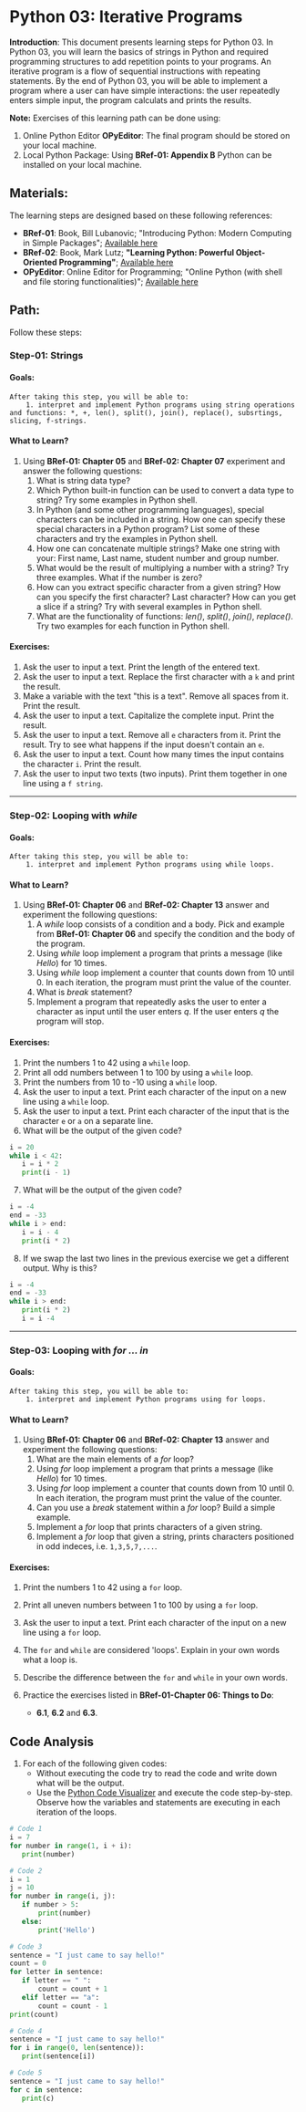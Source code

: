 # Python 03: Iterative Programs

**Introduction**: This document presents learning steps for Python 03. In Python 03, you will learn the basics of strings in Python and required programming structures to add repetition points to your programs. An iterative program is a flow of sequential instructions with repeating statements. By the end of Python 03, you will be able to implement a program where a user can have simple interactions: the user repeatedly enters simple input, the program calculats and prints the results.


**Note:** Exercises of this learning path can be done using:

1. Online Python Editor **OPyEditor**: The final program should be stored on your local machine.
2. Local Python Package: Using **BRef-01: Appendix B** Python can be installed on your local machine.

## Materials:

The learning steps are designed based on these following references:

- **BRef-01**: Book, Bill Lubanovic; "Introducing Python: Modern Computing in Simple Packages"; [Available here](https://www.oreilly.com/library/view/introducing-python-2nd/9781492051374/)
- **BRef-02**: Book, Mark Lutz; **"Learning Python: Powerful Object-Oriented Programming"**; [Available here](https://www.oreilly.com/library/view/learning-python-6th/9781098171292/)
- **OPyEditor**: Online Editor for Programming; "Online Python (with shell and file storing functionalities)"; [Available here](https://www.online-python.com/)


## Path:

Follow these steps:

### Step-01: Strings

#### Goals:

```
After taking this step, you will be able to:
	1. interpret and implement Python programs using string operations and functions: *, +, len(), split(), join(), replace(), subsrtings, slicing, f-strings.
```

#### What to Learn?


1. Using **BRef-01: Chapter 05** and **BRef-02: Chapter 07** experiment and answer the following questions:
   1. What is string data type?
   2. Which Python built-in function can be used to convert a data type to string? Try some examples in Python shell.
   3. In Python (and some other programming languages), special characters can be included in a string. How one can specify these special characters in a Python program? List some of these characters and try the examples in Python shell.
   4. How one can concatenate multiple strings? Make one string with your: First name, Last name, student number and group number.
   5. What would be the result of multiplying a number with a string? Try three examples. What if the number is zero?
   6. How can you extract specific character from a given string? How can you specify the first character? Last character? How can you get a slice if a string? Try with several examples in Python shell.
   7. What are the functionality of functions: *len()*, *split()*, *join()*, *replace()*. Try two examples for each function in Python shell.

#### Exercises:

1. Ask the user to input a text. Print the length of the entered text.
2. Ask the user to input a text. Replace the first character with a ```k``` and print the result.
3. Make a variable with the text "this is a text". Remove all spaces from it. Print the result.
4. Ask the user to input a text. Capitalize the complete input. Print the result.
5. Ask the user to input a text. Remove all ```e``` characters from it. Print the result. Try to see what happens if the input doesn't contain an ```e```.
6. Ask the user to input a text. Count how many times the input contains the character ```i```. Print the result.
7. Ask the user to input two texts (two inputs). Print them together in one line using a ```f string```.
<hr>

### Step-02: Looping with *while*

#### Goals:

```
After taking this step, you will be able to:
	1. interpret and implement Python programs using while loops.
```

#### What to Learn?

1. Using **BRef-01: Chapter 06** and **BRef-02: Chapter 13** answer and experiment the following questions:
   1. A *while* loop consists of a condition and a body. Pick and example from **BRef-01: Chapter 06** and specify the condition and the body of the program.
   2. Using *while* loop implement a program that prints a message (like *Hello*) for 10 times.
   3. Using *while* loop implement a counter that counts down from 10 until 0. In each iteration, the program must print the value of the counter.
   4. What is *break* statement?
   5. Implement a program that repeatedly asks the user to enter a character as input until the user enters *q*. If the user enters *q* the program will stop.

#### Exercises:

1. Print the numbers 1 to 42 using a ```while``` loop.
2. Print all odd numbers between 1 to 100 by using a ```while``` loop.
3. Print the numbers from 10 to -10 using a ```while``` loop.
4. Ask the user to input a text. Print each character of the input on a new line using a ```while``` loop.
5. Ask the user to input a text. Print each character of the input that is the character ```e``` or ```a``` on a separate line.
6. What will be the output of the given code?

 ```python
i = 20
while i < 42:
	i = i * 2
	print(i - 1)
```
7. What will be the output of the given code?

 ```python
i = -4
end = -33
while i > end:
	i = i - 4
	print(i * 2)
```

8. If we swap the last two lines in the previous exercise we get a different output. Why is this?

 ```python
i = -4
end = -33
while i > end:
	print(i * 2)
	i = i -4
```

<hr>

### Step-03: Looping with *for ... in*

#### Goals:

```
After taking this step, you will be able to:
	1. interpret and implement Python programs using for loops.
```

#### What to Learn?

1. Using **BRef-01: Chapter 06** and **BRef-02: Chapter 13** answer and experiment the following questions:
   1. What are the main elements of a *for* loop?
   2. Using *for* loop implement a program that prints a message (like *Hello*) for 10 times.
   3. Using *for* loop implement a counter that counts down from 10 until 0. In each iteration, the program must print the value of the counter.
   4. Can you use a *break* statement within a *for* loop? Build a simple example.
   5. Implement a *for* loop that prints characters of a given string.
   6. Implement a *for* loop that given a string, prints characters positioned in odd indeces, i.e. ```1,3,5,7,...```.

#### Exercises:

1. Print the numbers 1 to 42 using a ```for``` loop.
2. Print all uneven numbers between 1 to 100 by using a ```for``` loop.
3. Ask the user to input a text. Print each character of the input on a new line using a ```for``` loop.
4. The ```for``` and ```while``` are considered 'loops'. Explain in your own words what a loop is.
5. Describe the difference between the ```for``` and ```while``` in your own words.

11. Practice the exercises listed in **BRef-01-Chapter 06: Things to Do**:
	- **6.1**, **6.2** and **6.3**.

## Code Analysis

1. For each of the following given codes:
	- Without executing the code try to read the code and write down what will be the output.
	- Use the [Python Code Visualizer](https://cscircles.cemc.uwaterloo.ca/visualize) and execute the code step-by-step. Observe how the variables and statements are executing in each iteration of the loops.

 ```python
# Code 1
i = 7
for number in range(1, i + i):
	print(number)
```

 ```python
# Code 2
i = 1
j = 10
for number in range(i, j):
    if number > 5:
        print(number)
    else:
        print('Hello')
```

 ```python
# Code 3
sentence = "I just came to say hello!"
count = 0
for letter in sentence:
    if letter == " ":
        count = count + 1
    elif letter == "a":
        count = count - 1
print(count)
```

 ```python
 # Code 4
 sentence = "I just came to say hello!"
 for i in range(0, len(sentence)):
 	print(sentence[i])
```

 ```python
# Code 5
 sentence = "I just came to say hello!"
 for c in sentence:
 	print(c)
```